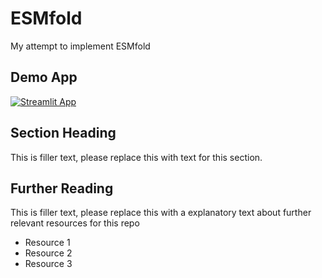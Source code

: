 # ESMfold

My attempt to implement ESMfold

## Demo App

[![Streamlit App](https://static.streamlit.io/badges/streamlit_badge_black_white.svg)](https://jkerrison-esmfold-streamlit-app-a5b62n.streamlit.app/)

## Section Heading

This is filler text, please replace this with text for this section.

## Further Reading

This is filler text, please replace this with a explanatory text about further relevant resources for this repo
- Resource 1
- Resource 2
- Resource 3
